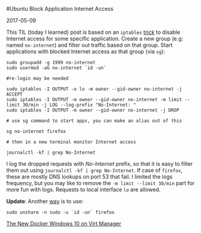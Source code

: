 #Ubuntu Block Application Internet Access

2017-05-09

<!--- tags: linux til -->

This TIL (today I learned) post is based on an `iptables` [trick](https://ubuntuforums.org/archive/index.php/t-1188099.html) to disable Internet access for some specific application. Create a new group (e.g: named `no-internet`) and filter out traffic based on that group. Start applications with blocked Internet access as that group (via `sg`):

```
sudo groupadd -g 1999 no-internet
sudo usermod -aG no-internet `id -un`

#re-login may be needed

sudo iptables -I OUTPUT -o lo -m owner --gid-owner no-internet -j ACCEPT
sudo iptables -I OUTPUT -m owner --gid-owner no-internet -m limit --limit 30/min -j LOG --log-prefix "No-Internet: "
sudo iptables -I OUTPUT -m owner --gid-owner no-internet -j DROP

# use sg command to start apps, you can make an alias out of this

sg no-internet firefox

# then in a new terminal monitor Internet access

journalctl -kf | grep No-Internet
```

I log the dropped requests with *No-Internet* prefix, so that it is easy to filter them out using `journalctl -kf | grep No-Internet`. If case of `firefox`, these are mostly DNS lookups on port 53 that fail. I limited the logs frequency, but you may like to remove the `-m limit --limit 30/min` part for more fun with logs. Requests to local interface `lo` are allowed.

**Update**: Another [way](https://unix.stackexchange.com/questions/68956/block-network-access-of-a-process/83348#83348) is to use:

```
sudo unshare -n sudo -u `id -un` firefox
```

<ins class='nfooter'><a rel='prev' id='fprev' href='#blog/2017/2017-05-16-The-New-Docker.md'>The New Docker</a> <a rel='next' id='fnext' href='#blog/2017/2017-05-07-Windows-10-on-Virt-Manager.md'>Windows 10 on Virt Manager</a></ins>
